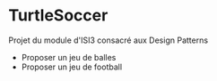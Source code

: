 # TurtleSoccer
Projet du module d'ISI3 consacré aux Design Patterns

* Proposer un jeu de balles
* Proposer un jeu de football
